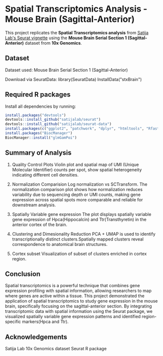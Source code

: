 # Spatial Transcriptomics Analysis - Mouse Brain (Sagittal-Anterior)

This project replicates the **Spatial Transcriptomics analysis** from [Satija Lab's Seurat vignette](https://github.com/satijalab/seurat/blob/master/vignettes/spatial_vignette.Rmd) using the **Mouse Brain Serial Section 1 (Sagittal-Anterior)** dataset from **10x Genomics**.

## Dataset
Dataset used:
Mouse Brain Serial Section 1 (Sagittal-Anterior)

Download via SeuratData:
library(SeuratData)
InstallData("stxBrain")


## Required R packages
Install all dependencies by running:
```r
install.packages("devtools")
devtools::install_github("satijalab/seurat")
devtools::install_github("satijalab/seurat-data")
install.packages(c("ggplot2", "patchwork", "dplyr", "htmltools", "Rfast2"))
install.packages("BiocManager")
BiocManager::install("glmGamPoi")
```


## Summary of Analysis
1. Quality Control Plots
Violin plot and spatial map of UMI (Unique Molecular Identifier) counts per spot, show spatial heterogeneity indicating different cell densities.

2. Normalization Comparision 
Log normalization vs SCTransform. The normalization comparison plot shows how normalization reduces variability due to sequencing depth or UMI counts, making gene expression across spatial spots more comparable and reliable for downstream analysis.

3. Spatially Variable gene expression
The plot displays spatially variable gene expression of Hpca(Hippocalcin) and Ttr(Transthyretin) in the anterior cortex of the brain.

4. Clustering and Dimesionality Reduction 
PCA + UMAP is used to identify transcriptionally distinct clusters.Spatially mapped clusters reveal correspondence to anatomical brain structures.

5. Cortex subset
Visualization of subset of clusters enriched in cortex region.


## Conclusion 
Spatial transcriptomics is a powerful technique that combines gene expression profiling with spatial information, allowing researchers to map where genes are active within a tissue.
This project demonstrated the application of spatial transcriptomics to study gene expression in the mouse brain, specifically focusing on the sagittal-anterior section. By integrating transcriptomic data with spatial information using the Seurat package, we visualized spatially variable gene expression patterns and identified region-specific markers(Hpca and Ttr).


## Acknowledgements
Satija Lab
10x Genomics dataset
Seurat R package

